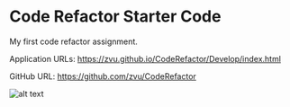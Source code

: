 # Code Refactor Starter Code
My first code refactor assignment.

Application URLs: https://zvu.github.io/CodeRefactor/Develop/index.html

GitHub URL: https://github.com/zvu/CodeRefactor

![alt text](https://github.com/zvu/CodeRefactor/Develop/assets/images/horiseon.png)

